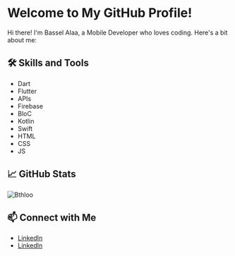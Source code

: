 # Welcome to My GitHub Profile!

Hi there! I'm Bassel Alaa, a Mobile Developer who loves coding. Here's a bit about me:

## 🛠️ Skills and Tools
- Dart
- Flutter
- APIs
- Firebase
- BloC
- Kotlin
- Swift
- HTML
- CSS
- JS

## 📈 GitHub Stats
![Bthloo](https://github-readme-stats.vercel.app/api?username=Bthloo&show_icons=true&theme=radical)

## 📫 Connect with Me
- [LinkedIn](https://www.linkedin.com/in/bassel-alaa-9287b321b?utm_source=share&utm_campaign=share_via&utm_content=profile&utm_medium=android_app)
- [LinkedIn](your-linkedin-url)

